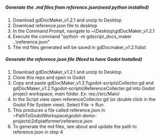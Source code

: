 ##### Generate the .md files from reference.json(need python installed)
1. Download gdDocMaker_v1.2.1 and unzip to Desktop
2. Download reference.json file to desktop
3. In the Command Prompt, navigate to ~\Desktop\gdDocMaker_v1.2.1
4. Execute the command "python -m gdscript_docs_maker ..\reference.json"
5. The md files generated will be saved in gdDocmaker_v1.2.1\dist



##### Generate the reference.json file (Need to have Godot Installed)
1. Download gdDocMaker_v1.2.1 and unzip to Desktop
1. Clone this repo and open in Godot
2. Copy and paste gdDocMaker_v1.2.1\godot-scripts\Collector.gd and gdDocMaker_v1.2.1\godot-scripts\ReferenceCollecter.gd into Godot project workspace, main folder. Ex: res://src/Main/
3. In the Script view open referenceCollector.gd (or double click in the Godot File System view). Select File -> Run
4. This produces a file called reference.json in ~PathToGodotWorkspace\godot-demo-projects\2d\platformer\reference.json
5. To generate the md files, see about and update the path to reference.json in step 4

